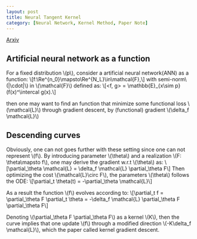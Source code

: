 ```yaml
---
layout: post
title: Neural Tangent Kernel
category: [Neural Network, Kernel Method, Paper Note]
---
```


[Arxiv](http://arxiv.org/abs/1806.07572)

<!--exerpt-->

## Artificial neural network as a function

For a fixed distribution \\(p\\), consider a artificial neural network(ANN) as a function:
\\[f:\Re^{n_0}\mapsto\Re^{N_L}\in\mathcal{F},\\]
with semi-norm\\(\|\cdot\|\\) in \\(\mathcal{F}\\) defined as:
\\[<f, g> = \mathbb{E}_{x\sim p}(f(x)^\intercal g(x).\\]

then one may want to find an function that minimize some functional loss \\(\mathcal{L}\\) through gradient descent, by (functional) gradient \\(\delta_f \mathcal{L}\\)

## Descending curves

Obviously, one can not goes further with these setting since one can not represent \\(f\\). By introducing parameter \\(\theta\\) and a realization \\(F: \theta\mapsto f\\), one may derive the gradient w.r.t \\(\theta\\) as:
\\[\partial_\theta \mathcal{L} = \delta_f \mathcal{L} \partial_\theta F\\]
Then optimizing the cost \\(\mathcal{L}\circ F\\), the parameters \\(\theta\\) follows the ODE:
\\[\partial_t \theta(t) = -\partial_\theta \mathcal{L}\\]

As a result the function \\(f\\) evolves according to:
\\[\partial_t f = \partial_\theta F \partial_t \theta = -\delta_f \mathcal{L} \partial_\theta F \partial_\theta F\\]

Denoting \\(\partial_\theta F \partial_\theta F\\) as a kernel \\(K\\), then the curve implies that one update \\(f\\) through a modified direction \\(-K\delta_f \mathcal{L}\\), which the paper called kernel gradient descent.